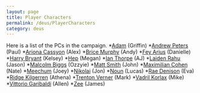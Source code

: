```yaml
---
layout: page
title: Player Characters
permalink: /deus/PlayerCharacters
category: deus
---
```

Here is a list of the PCs in the campaign.
*[Adam](CharPublicGriffin) (Griffin)
*[Andrew Peters](CharPublicPaul) (Paul)
*[Ariona Cassyon](CharPublicAlex) (Alex)
*[Brice Murphy](CharPublicAndy) (Andy)
*[Fey Arius](CharPublicDanielle) (Danielle)
*[Harry Bryant](CharPublicKelsey) (Kelsey)
*[Hep](CharPublicMegan) (Megan)
*[Ian Thorpe](CharPublicAJ) (AJ)
*[Laiden Rahu](CharPublicJason) (Jason)
*[Malcolm Biggs](CharPublicOzzyie) (Ozzyie)
*[Matt Smith](CharPublicJohn) (John)
*[Maximilian Cohen](CharPublicNate) (Nate)
*[Meechum](CharPublicJoey) (Joey)
*[Nikolai](CharPublicJon) (Jon)
*[Noun](CharPublicLucas) (Lucas)
*[Rae Denison](CharPublicEva) (Eva)
*[Ridge Kilgerren](CharPublicAthena) (Athena)
*[Trenton Verner](CharPublicMark) (Mark)
*[Vadril Korlax](CharPublicMike) (Mike)
*[Vittorio Garibaldi](CharPublicAllen) (Allen)
*[Zee](CharPublicJames) (James)
